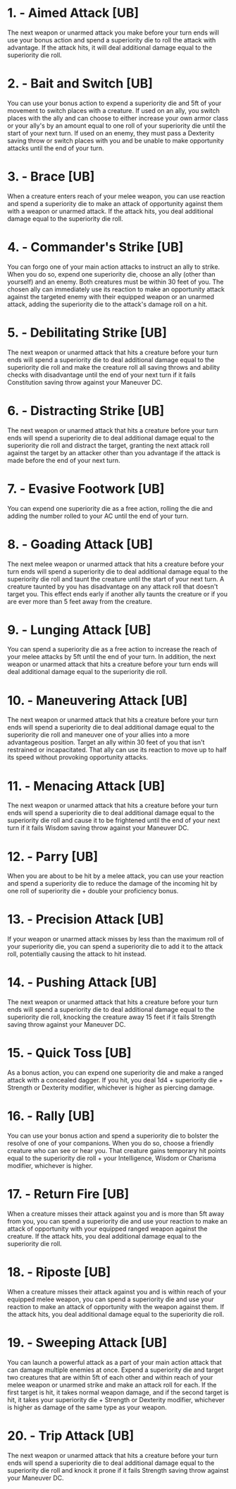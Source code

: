 # 1. - Aimed Attack [UB]

The next weapon or unarmed attack you make before your turn ends will use your bonus action and spend a superiority die to roll the attack with advantage. If the attack hits, it will deal additional damage equal to the superiority die roll.

# 2. - Bait and Switch [UB]

You can use your bonus action to expend a superiority die and 5ft of your movement to switch places with a creature. If used on an ally, you switch places with the ally and can choose to either increase your own armor class or your ally's by an amount equal to one roll of your superiority die until the start of your next turn. If used on an enemy, they must pass a Dexterity saving throw or switch places with you and be unable to make opportunity attacks until the end of your turn.

# 3. - Brace [UB]

When a creature enters reach of your melee weapon, you can use reaction and spend a superiority die to make an attack of opportunity against them with a weapon or unarmed attack. If the attack hits, you deal additional damage equal to the superiority die roll.

# 4. - Commander's Strike [UB]

You can forgo one of your main action attacks to instruct an ally to strike. When you do so, expend one superiority die, choose an ally (other than yourself) and an enemy. Both creatures must be within 30 feet of you. The chosen ally can immediately use its reaction to make an opportunity attack against the targeted enemy with their equipped weapon or an unarmed attack, adding the superiority die to the attack's damage roll on a hit.

# 5. - Debilitating Strike [UB]

The next weapon or unarmed attack that hits a creature before your turn ends will spend a superiority die to deal additional damage equal to the superiority die roll and make the creature roll all saving throws and ability checks with disadvantage until the end of your next turn if it fails Constitution saving throw against your Maneuver DC.

# 6. - Distracting Strike [UB]

The next weapon or unarmed attack that hits a creature before your turn ends will spend a superiority die to deal additional damage equal to the superiority die roll and distract the target, granting the next attack roll against the target by an attacker other than you advantage if the attack is made before the end of your next turn.

# 7. - Evasive Footwork [UB]

You can expend one superiority die as a free action, rolling the die and adding the number rolled to your AC until the end of your turn.

# 8. - Goading Attack [UB]

The next melee weapon or unarmed attack that hits a creature before your turn ends will spend a superiority die to deal additional damage equal to the superiority die roll and taunt the creature until the start of your next turn. A creature taunted by you has disadvantage on any attack roll that doesn't target you. This effect ends early if another ally taunts the creature or if you are ever more than 5 feet away from the creature.

# 9. - Lunging Attack [UB]

You can spend a superiority die as a free action to increase the reach of your melee attacks by 5ft until the end of your turn. In addition, the next weapon or unarmed attack that hits a creature before your turn ends will deal additional damage equal to the superiority die roll.

# 10. - Maneuvering Attack [UB]

The next weapon or unarmed attack that hits a creature before your turn ends will spend a superiority die to deal additional damage equal to the superiority die roll and maneuver one of your allies into a more advantageous position. Target an ally within 30 feet of you that isn't restrained or incapacitated. That ally can use its reaction to move up to half its speed without provoking opportunity attacks.

# 11. - Menacing Attack [UB]

The next weapon or unarmed attack that hits a creature before your turn ends will spend a superiority die to deal additional damage equal to the superiority die roll and cause it to be frightened until the end of your next turn if it fails Wisdom saving throw against your Maneuver DC.

# 12. - Parry [UB]

When you are about to be hit by a melee attack, you can use your reaction and spend a superiority die to reduce the damage of the incoming hit by one roll of superiority die + double your proficiency bonus.

# 13. - Precision Attack [UB]

If your weapon or unarmed attack misses by less than the maximum roll of your superiority die, you can spend a superiority die to add it to the attack roll, potentially causing the attack to hit instead.

# 14. - Pushing Attack [UB]

The next weapon or unarmed attack that hits a creature before your turn ends will spend a superiority die to deal additional damage equal to the superiority die roll, knocking the creature away 15 feet if it fails Strength saving throw against your Maneuver DC.

# 15. - Quick Toss [UB]

As a bonus action, you can expend one superiority die and make a ranged attack with a concealed dagger. If you hit, you deal 1d4 + superiority die + Strength or Dexterity modifier, whichever is higher as piercing damage.

# 16. - Rally [UB]

You can use your bonus action and spend a superiority die to bolster the resolve of one of your companions. When you do so, choose a friendly creature who can see or hear you. That creature gains temporary hit points equal to the superiority die roll + your Intelligence, Wisdom or Charisma modifier, whichever is higher.

# 17. - Return Fire [UB]

When a creature misses their attack against you and is more than 5ft away from you, you can spend a superiority die and use your reaction to make an attack of opportunity with your equipped ranged weapon against the creature. If the attack hits, you deal additional damage equal to the superiority die roll.

# 18. - Riposte [UB]

When a creature misses their attack against you and is within reach of your equipped melee weapon, you can spend a superiority die and use your reaction to make an attack of opportunity with the weapon against them. If the attack hits, you deal additional damage equal to the superiority die roll.

# 19. - Sweeping Attack [UB]

You can launch a powerful attack as a part of your main action attack that can damage multiple enemies at once. Expend a superiority die and target two creatures that are within 5ft of each other and within reach of your melee weapon or unarmed strike and make an attack roll for each. If the first target is hit, it takes normal weapon damage, and if the second target is hit, it takes your superiority die + Strength or Dexterity modifier, whichever is higher as damage of the same type as your weapon.

# 20. - Trip Attack [UB]

The next weapon or unarmed attack that hits a creature before your turn ends will spend a superiority die to deal additional damage equal to the superiority die roll and knock it prone if it fails Strength saving throw against your Maneuver DC.


